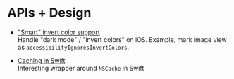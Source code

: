 # APIs + Design

* ["Smart" invert color support](https://duan.ca/2017/12/20/smart-invert-support-for-you-app/)<br> Handle "dark mode" / "invert colors" on iOS. Example, mark image view as `accessibilityIgnoresInvertColors`.

* [Caching in Swift](https://www.swiftbysundell.com/articles/caching-in-swift/) <br> Interesting wrapper around `NSCache` in Swift
